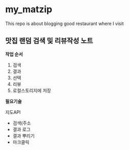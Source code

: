 # my_matzip
This repo is about blogging good restaurant where I visit

## **맛집 랜덤 검색 및 리뷰작성 노트**

**작업 순서**   

1. 검색
2. 결과
3. 선택
4. 리뷰
5. 로컬스토리지에 저장



**필요기술**

지도API

 - 검색(주소
 - 결과 로그
 -  결과 뿌리기
 - 마크클릭






















